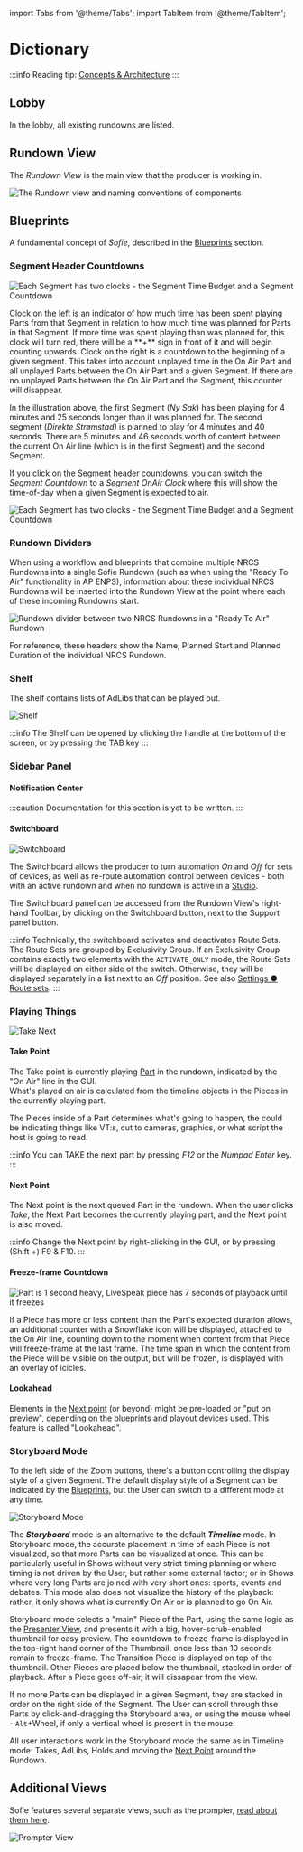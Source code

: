 import Tabs from '@theme/Tabs';
import TabItem from '@theme/TabItem';

# Dictionary

:::info
Reading tip: [Concepts & Architecture](concepts-and-architecture.md)
:::

## Lobby

In the lobby, all existing rundowns are listed.

## Rundown View

The _Rundown View_ is the main view that the producer is working in.



![The Rundown view and naming conventions of components](/img/docs/main/sofie-naming-conventions.png)

## Blueprints
A fundamental concept of _Sofie_, described in the [Blueprints](/docs/user-guide/concepts-and-architecture#blueprints) section.

### Segment Header Countdowns

![Each Segment has two clocks - the Segment Time Budget and a Segment Countdown](/img/docs/main/segment-budget-and-countdown.png)

<Tabs>
<TabItem value="segment-time-budget" label="Left: Segment Time Budget" default>
Clock on the left is an indicator of how much time has been spent playing Parts from that Segment in relation to how much time was planned for Parts in that Segment. If more time was spent playing than was planned for, this clock will turn red, there will be a **+** sign in front of it and will begin counting upwards.
</TabItem>

<TabItem value="segment-countdown" label="Right: Segment Countdown">
Clock on the right is a countdown to the beginning of a given segment. This takes into account unplayed time in the On Air Part and all unplayed Parts between the On Air Part and a given Segment. If there are no unplayed Parts between the On Air Part and the Segment, this counter will disappear.
</TabItem>
</Tabs>

In the illustration above, the first Segment \(_Ny Sak_\) has been playing for 4 minutes and 25 seconds longer than it was planned for. The second segment \(_Direkte Strømstad\)_ is planned to play for 4 minutes and 40 seconds. There are 5 minutes and 46 seconds worth of content between the current On Air line \(which is in the first Segment\) and the second Segment.

If you click on the Segment header countdowns, you can switch the _Segment Countdown_ to a _Segment OnAir Clock_ where this will show the time-of-day when a given Segment is expected to air.

![Each Segment has two clocks - the Segment Time Budget and a Segment Countdown](/img/docs/main/features/segment-header-2.png)

### Rundown Dividers

When using a workflow and blueprints that combine multiple NRCS Rundowns into a single Sofie Rundown \(such as when using the "Ready To Air" functionality in AP ENPS\), information about these individual NRCS Rundowns will be inserted into the Rundown View at the point where each of these incoming Rundowns start.

![Rundown divider between two NRCS Rundowns in a "Ready To Air" Rundown](/img/docs/main/rundown-divider.png)

For reference, these headers show the Name, Planned Start and Planned Duration of the individual NRCS Rundown.

### Shelf

The shelf contains lists of AdLibs that can be played out.

![Shelf](/img/docs/main/shelf.png)

:::info
The Shelf can be opened by clicking the handle at the bottom of the screen, or by pressing the TAB key
:::

### Sidebar Panel

#### Notification Center

:::caution
Documentation for this section is yet to be written.
:::

#### Switchboard

![Switchboard](/img/docs/main/switchboard.png)

The Switchboard allows the producer to turn automation _On_ and _Off_ for sets of devices, as well as re-route automation control between devices - both with an active rundown and when no rundown is active in a [Studio](/user-guide/concepts-and-architecture.md#system-organization-studio-and-show-style).

The Switchboard panel can be accessed from the Rundown View's right-hand Toolbar, by clicking on the Switchboard button, next to the Support panel button.

:::info
Technically, the switchboard activates and deactivates Route Sets. The Route Sets are grouped by Exclusivity Group. If an Exclusivity Group contains exactly two elements with the `ACTIVATE_ONLY` mode, the Route Sets will be displayed on either side of the switch. Otherwise, they will be displayed separately in a list next to an _Off_ position. See also [Settings ● Route sets](/user-guide/configuration/settings-view.md#route-sets).
:::

### Playing Things

![Take Next](/img/docs/main/take-next.png)

#### Take Point

The Take point is currently playing [Part](/docs/user-guide/dictionary#part) in the rundown, indicated by the "On Air" line in the GUI.  
What's played on air is calculated from the timeline objects in the Pieces in the currently playing part.

The Pieces inside of a Part determines what's going to happen, the could be indicating things like VT:s, cut to cameras, graphics, or what script the host is going to read.

:::info
You can TAKE the next part by pressing _F12_ or the _Numpad Enter_ key.
:::

#### Next Point

The Next point is the next queued Part in the rundown. When the user clicks _Take_, the Next Part becomes the currently playing part, and the Next point is also moved.

:::info
Change the Next point by right-clicking in the GUI, or by pressing \(Shift +\) F9 & F10.
:::

#### Freeze-frame Countdown

![Part is 1 second heavy, LiveSpeak piece has 7 seconds of playback until it freezes](/img/docs/main/freeze-frame-countdown.png)

If a Piece has more or less content than the Part's expected duration allows, an additional counter with a Snowflake icon will be displayed, attached to the On Air line, counting down to the moment when content from that Piece will freeze-frame at the last frame. The time span in which the content from the Piece will be visible on the output, but will be frozen, is displayed with an overlay of icicles.

#### Lookahead

Elements in the [Next point](/docs/user-guide/dictionary#next-point) \(or beyond\) might be pre-loaded or "put on preview", depending on the blueprints and playout devices used. This feature is called "Lookahead".

### Storyboard Mode

To the left side of the Zoom buttons, there's a button controlling the display style of a given Segment. The default display style of
a Segment can be indicated by the [Blueprints](/user-guide/concepts-and-architecture.md#blueprints), but the User can switch to
a different mode at any time.

![Storyboard Mode](/img/docs/main/storyboard.png)

The **_Storyboard_** mode is an alternative to the default **_Timeline_** mode. In Storyboard mode, the accurate placement in time of each Piece is not visualized, so that more Parts can be visualized at once. This can be particularly useful in Shows without very strict timing planning or where timing is not driven by the User, but rather some external factor; or in Shows where very long Parts are joined with very short ones: sports, events and debates. This mode also does not visualize the history of the playback: rather, it only shows what is currently On Air or is planned to go On Air.

Storyboard mode selects a "main" Piece of the Part, using the same logic as the [Presenter View](/user-guide/features/sofie-views.md#presenter-view), and presents it with a big, hover-scrub-enabled thumbnail for easy preview. The countdown to freeze-frame is displayed in the top-right hand corner of the Thumbnail, once less than 10 seconds remain to freeze-frame. The Transition Piece is displayed on top of the thumbnail. Other Pieces are placed below the thumbnail, stacked in order of playback. After a Piece goes off-air, it will dissapear from the view.

If no more Parts can be displayed in a given Segment, they are stacked in order on the right side of the Segment. The User can scroll through thse Parts by click-and-dragging the Storyboard area, or using the mouse wheel - `Alt`+Wheel, if only a vertical wheel is present in the mouse.

All user interactions work in the Storyboard mode the same as in Timeline mode: Takes, AdLibs, Holds and moving the [Next Point](#next-point) around the Rundown.

## Additional Views

Sofie features several separate views, such as the prompter, [read about them here](features/sofie-views.md).

![Prompter View](/img/docs/main/prompter-view.png)

